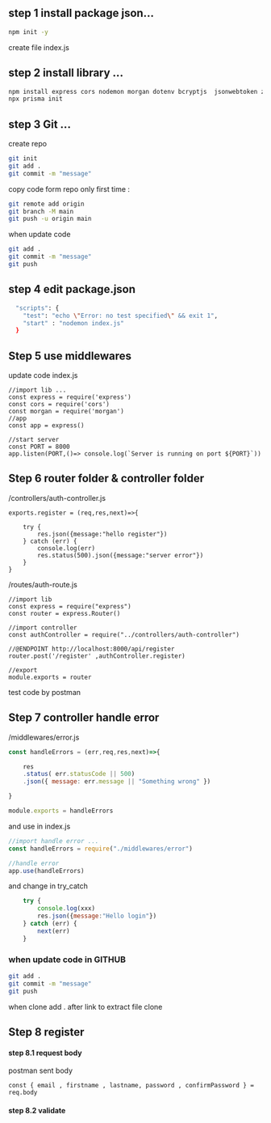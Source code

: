 ## step 1 install package json...
```bash
npm init -y
```
create file index.js

## step 2 install library ...
```bash
npm install express cors nodemon morgan dotenv bcryptjs  jsonwebtoken zod
npx prisma init
```

## step 3 Git ...
create repo
```bash
git init
git add .
git commit -m "message"
```

copy code form repo only first time : 
```bash
git remote add origin 
git branch -M main
git push -u origin main
```

when update code
```bash
git add .
git commit -m "message"
git push
```
## step 4 edit package.json
```bash
  "scripts": {
    "test": "echo \"Error: no test specified\" && exit 1",
    "start" : "nodemon index.js"
  }
```
## Step 5 use middlewares
update code index.js
```JS
//import lib ...
const express = require('express')
const cors = require('cors')
const morgan = require('morgan')
//app
const app = express()

//start server
const PORT = 8000
app.listen(PORT,()=> console.log(`Server is running on port ${PORT}`))
```
## Step 6 router folder & controller folder
/controllers/auth-controller.js

```JS
exports.register = (req,res,next)=>{

    try {
        res.json({message:"hello register"})
    } catch (err) {
        console.log(err)
        res.status(500).json({message:"server error"})
    }
}
```
/routes/auth-route.js
```JS
//import lib
const express = require("express")
const router = express.Router()

//import controller
const authController = require("../controllers/auth-controller")

//@ENDPOINT http://localhost:8000/api/register
router.post('/register' ,authController.register)

//export
module.exports = router
```
test code by postman 

## Step 7 controller handle error 
/middlewares/error.js

```js
const handleErrors = (err,req,res,next)=>{

    res
    .status( err.statusCode || 500)
    .json({ message: err.message || "Something wrong" })

}

module.exports = handleErrors
```

and use in index.js
```js
//import handle error ...
const handleErrors = require("./middlewares/error")

//handle error
app.use(handleErrors) 
```
and change in try_catch
```js
    try {
        console.log(xxx)
        res.json({message:"Hello login"})
    } catch (err) {
        next(err)
    }
```

### when update code in GITHUB
```bash
git add .
git commit -m "message"
git push
```
when clone add . after link to extract file clone 

## Step 8 register 


#### step 8.1 request body
postman sent body 
```JS
const { email , firstname , lastname, password , confirmPassword } = req.body
```
#### step 8.2 validate
```JS

```
```JS

```